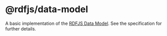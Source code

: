 # @rdfjs/data-model

A basic implementation of the [RDFJS Data Model](http://rdf.js.org/).
See the specification for further details.
